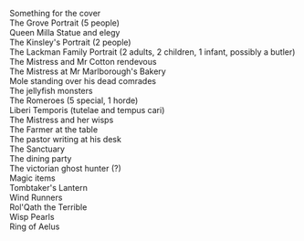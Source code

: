 Something for the cover  
The Grove Portrait (5 people)  
Queen Milla Statue and elegy  
The Kinsley's Portrait (2 people)  
The Lackman Family Portrait (2 adults, 2 children, 1 infant, possibly a butler)  
The Mistress and Mr Cotton rendevous  
The Mistress at Mr Marlborough's Bakery  
Mole standing over his dead comrades  
The jellyfish monsters  
The Romeroes (5 special, 1 horde)  
Liberi Temporis (tutelae and tempus cari)  
The Mistress and her wisps  
The Farmer at the table  
The pastor writing at his desk  
The Sanctuary  
The dining party  
The victorian ghost hunter (?)  
Magic items  
Tombtaker's Lantern  
Wind Runners  
Rol'Qath the Terrible  
Wisp Pearls  
Ring of Aelus